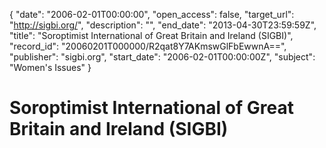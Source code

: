 {
  "date": "2006-02-01T00:00:00", 
  "open_access": false, 
  "target_url": "http://sigbi.org/", 
  "description": "", 
  "end_date": "2013-04-30T23:59:59Z", 
  "title": "Soroptimist International of Great Britain and Ireland (SIGBI)", 
  "record_id": "20060201T000000/R2qat8Y7AKmswGlFbEwwnA==", 
  "publisher": "sigbi.org", 
  "start_date": "2006-02-01T00:00:00Z", 
  "subject": "Women's Issues"
}

# Soroptimist International of Great Britain and Ireland (SIGBI)

